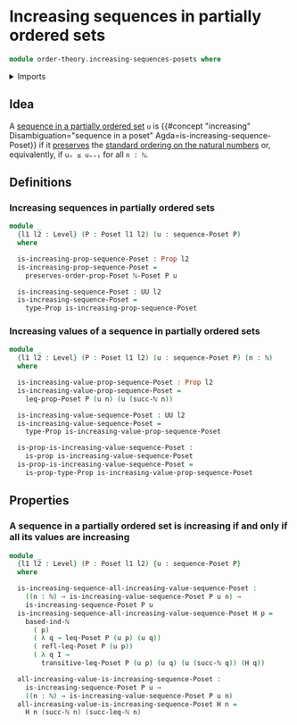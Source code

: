 # Increasing sequences in partially ordered sets

```agda
module order-theory.increasing-sequences-posets where
```

<details><summary>Imports</summary>

```agda
open import elementary-number-theory.based-induction-natural-numbers
open import elementary-number-theory.inequality-natural-numbers
open import elementary-number-theory.natural-numbers

open import foundation.dependent-pair-types
open import foundation.function-types
open import foundation.identity-types
open import foundation.propositions
open import foundation.sequences
open import foundation.universe-levels

open import order-theory.order-preserving-maps-posets
open import order-theory.posets
open import order-theory.sequences-posets
```

</details>

## Idea

A [sequence in a partially ordered set](order-theory.sequences-posets.md) `u` is
{{#concept "increasing" Disambiguation="sequence in a poset" Agda=is-increasing-sequence-Poset}}
if it [preserves](order-theory.order-preserving-maps-posets.md) the
[standard ordering on the natural numbers](elementary-number-theory.inequality-natural-numbers.md)
or, equivalently, if `uₙ ≤ uₙ₊₁` for all `n : ℕ`.

## Definitions

### Increasing sequences in partially ordered sets

```agda
module _
  {l1 l2 : Level} (P : Poset l1 l2) (u : sequence-Poset P)
  where

  is-increasing-prop-sequence-Poset : Prop l2
  is-increasing-prop-sequence-Poset =
    preserves-order-prop-Poset ℕ-Poset P u

  is-increasing-sequence-Poset : UU l2
  is-increasing-sequence-Poset =
    type-Prop is-increasing-prop-sequence-Poset
```

### Increasing values of a sequence in partially ordered sets

```agda
module _
  {l1 l2 : Level} (P : Poset l1 l2) (u : sequence-Poset P) (n : ℕ)
  where

  is-increasing-value-prop-sequence-Poset : Prop l2
  is-increasing-value-prop-sequence-Poset =
    leq-prop-Poset P (u n) (u (succ-ℕ n))

  is-increasing-value-sequence-Poset : UU l2
  is-increasing-value-sequence-Poset =
    type-Prop is-increasing-value-prop-sequence-Poset

  is-prop-is-increasing-value-sequence-Poset :
    is-prop is-increasing-value-sequence-Poset
  is-prop-is-increasing-value-sequence-Poset =
    is-prop-type-Prop is-increasing-value-prop-sequence-Poset
```

## Properties

### A sequence in a partially ordered set is increasing if and only if all its values are increasing

```agda
module _
  {l1 l2 : Level} (P : Poset l1 l2) {u : sequence-Poset P}
  where

  is-increasing-sequence-all-increasing-value-sequence-Poset :
    ((n : ℕ) → is-increasing-value-sequence-Poset P u n) →
    is-increasing-sequence-Poset P u
  is-increasing-sequence-all-increasing-value-sequence-Poset H p =
    based-ind-ℕ
      ( p)
      ( λ q → leq-Poset P (u p) (u q))
      ( refl-leq-Poset P (u p))
      ( λ q I →
        transitive-leq-Poset P (u p) (u q) (u (succ-ℕ q)) (H q))

  all-increasing-value-is-increasing-sequence-Poset :
    is-increasing-sequence-Poset P u →
    ((n : ℕ) → is-increasing-value-sequence-Poset P u n)
  all-increasing-value-is-increasing-sequence-Poset H n =
    H n (succ-ℕ n) (succ-leq-ℕ n)
```
